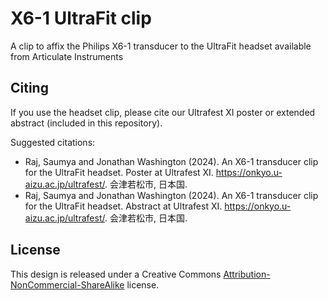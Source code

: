 # X6-1 UltraFit clip
A clip to affix the Philips X6-1 transducer to the UltraFit headset available from Articulate Instruments

## Citing

If you use the headset clip, please cite our Ultrafest XI poster or extended abstract (included in this repository).

Suggested citations:
* Raj, Saumya and Jonathan Washington (2024).  An X6-1 transducer clip for the UltraFit headset.  Poster at Ultrafest XI.  https://onkyo.u-aizu.ac.jp/ultrafest/.  会津若松市, 日本国.
* Raj, Saumya and Jonathan Washington (2024).  An X6-1 transducer clip for the UltraFit headset.  Abstract at Ultrafest XI.  https://onkyo.u-aizu.ac.jp/ultrafest/.  会津若松市, 日本国.

## License

This design is released under a Creative Commons [Attribution-NonCommercial-ShareAlike](https://creativecommons.org/licenses/by-nc-sa/4.0/) license.
